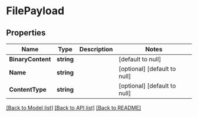 # FilePayload

## Properties
Name | Type | Description | Notes
------------ | ------------- | ------------- | -------------
**BinaryContent** | **string** |  | [default to null]
**Name** | **string** |  | [optional] [default to null]
**ContentType** | **string** |  | [optional] [default to null]

[[Back to Model list]](../README.md#documentation-for-models) [[Back to API list]](../README.md#documentation-for-api-endpoints) [[Back to README]](../README.md)


